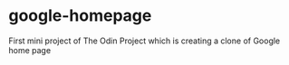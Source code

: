 # google-homepage
First mini project of The Odin Project which is creating a clone of Google home page
